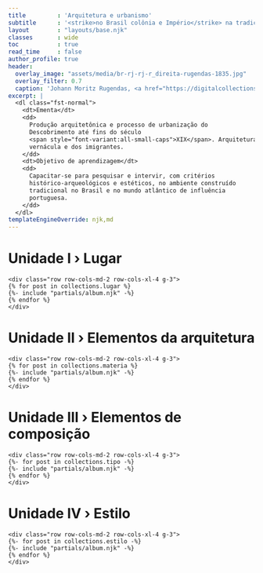 ```yaml
---
title         : 'Arquitetura e urbanismo'
subtitle      : '<strike>no Brasil colônia e Império</strike> na tradição luso-brasileira'
layout        : "layouts/base.njk"
classes       : wide
toc           : true
read_time     : false
author_profile: true
header:
  overlay_image: "assets/media/br-rj-rj-r_direita-rugendas-1835.jpg"
  overlay_filter: 0.7
  caption: 'Johann Moritz Rugendas, <a href="https://digitalcollections.nypl.org/items/510d47d9-7b85-a3d9-e040-e00a18064a99">Rua Direita no Rio de Janeiro</a>, 1835'
excerpt: |
  <dl class="fst-normal">
    <dt>Ementa</dt>
    <dd>
      Produção arquitetônica e processo de urbanização do
      Descobrimento até fins do século
      <span style="font-variant:all-small-caps">XIX</span>. Arquitetura indígena,
      vernácula e dos imigrantes.
    </dd>
    <dt>Objetivo de aprendizagem</dt>
    <dd>
      Capacitar-se para pesquisar e intervir, com critérios
      histórico-arqueológicos e estéticos, no ambiente construído
      tradicional no Brasil e no mundo atlântico de influência
      portuguesa.
    </dd>
  </dl>
templateEngineOverride: njk,md
---
```


# Unidade I › Lugar #

```{=html}
<div class="row row-cols-md-2 row-cols-xl-4 g-3">
{% for post in collections.lugar %}
{%- include "partials/album.njk" -%}
{% endfor %}
</div>
```

# Unidade II › Elementos da arquitetura #

```{=html}
<div class="row row-cols-md-2 row-cols-xl-4 g-3">
{% for post in collections.materia %}
{%- include "partials/album.njk" -%}
{% endfor %}
</div>
```

# Unidade III › Elementos de composição #

```{=html}
<div class="row row-cols-md-2 row-cols-xl-4 g-3">
{%- for post in collections.tipo -%}
{%- include "partials/album.njk" -%}
{% endfor %}
</div>
```

# Unidade IV › Estilo #

```{=html}
<div class="row row-cols-md-2 row-cols-xl-4 g-3">
{%- for post in collections.estilo -%}
{%- include "partials/album.njk" -%}
{% endfor %}
</div>
```

